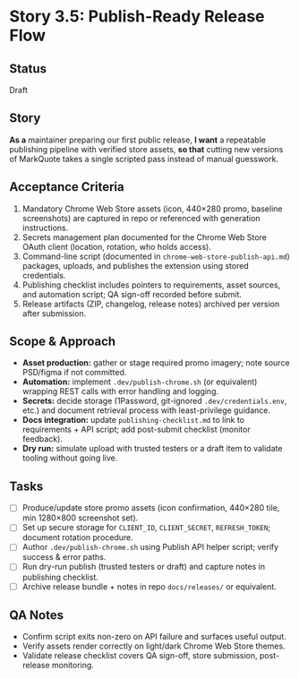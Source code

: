 # Story 3.5: Publish-Ready Release Flow

## Status
Draft

## Story
**As a** maintainer preparing our first public release,
**I want** a repeatable publishing pipeline with verified store assets,
**so that** cutting new versions of MarkQuote takes a single scripted pass instead of manual guesswork.

## Acceptance Criteria
1. Mandatory Chrome Web Store assets (icon, 440×280 promo, baseline screenshots) are captured in repo or referenced with generation instructions.
2. Secrets management plan documented for the Chrome Web Store OAuth client (location, rotation, who holds access).
3. Command-line script (documented in `chrome-web-store-publish-api.md`) packages, uploads, and publishes the extension using stored credentials.
4. Publishing checklist includes pointers to requirements, asset sources, and automation script; QA sign-off recorded before submit.
5. Release artifacts (ZIP, changelog, release notes) archived per version after submission.

## Scope & Approach
- **Asset production:** gather or stage required promo imagery; note source PSD/figma if not committed.
- **Automation:** implement `.dev/publish-chrome.sh` (or equivalent) wrapping REST calls with error handling and logging.
- **Secrets:** decide storage (1Password, git-ignored `.dev/credentials.env`, etc.) and document retrieval process with least-privilege guidance.
- **Docs integration:** update `publishing-checklist.md` to link to requirements + API script; add post-submit checklist (monitor feedback).
- **Dry run:** simulate upload with trusted testers or a draft item to validate tooling without going live.

## Tasks
- [ ] Produce/update store promo assets (icon confirmation, 440×280 tile, min 1280×800 screenshot set).
- [ ] Set up secure storage for `CLIENT_ID`, `CLIENT_SECRET`, `REFRESH_TOKEN`; document rotation procedure.
- [ ] Author `.dev/publish-chrome.sh` using Publish API helper script; verify success & error paths.
- [ ] Run dry-run publish (trusted testers or draft) and capture notes in publishing checklist.
- [ ] Archive release bundle + notes in repo `docs/releases/` or equivalent.

## QA Notes
- Confirm script exits non-zero on API failure and surfaces useful output.
- Verify assets render correctly on light/dark Chrome Web Store themes.
- Validate release checklist covers QA sign-off, store submission, post-release monitoring.
